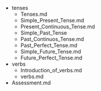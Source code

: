 - tenses
  - Tenses.md
  - Simple_Present_Tense.md
  - Present_Continuous_Tense.md
  - Simple_Past_Tense
  - Past_Continuos_Tense.md
  - Past_Perfect_Tense.md
  - Simple_Future_Tense.md
  - Future_Perfect_Tense.md
- verbs
  - Introduction_of_verbs.md
  - verbs.md
- Assessment.md
